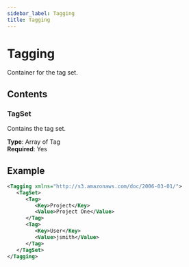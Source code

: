 ```yaml
---
sidebar_label: Tagging
title: Tagging
---
```


# Tagging

Container for the tag set.

## Contents

### TagSet

Contains the tag set.

**Type**: Array of Tag  
**Required**: Yes

## Example

```xml
<Tagging xmlns="http://s3.amazonaws.com/doc/2006-03-01/">
   <TagSet>
      <Tag>
         <Key>Project</Key>
         <Value>Project One</Value>
      </Tag>
      <Tag>
         <Key>User</Key>
         <Value>jsmith</Value>
      </Tag>
   </TagSet>
</Tagging>
``` 